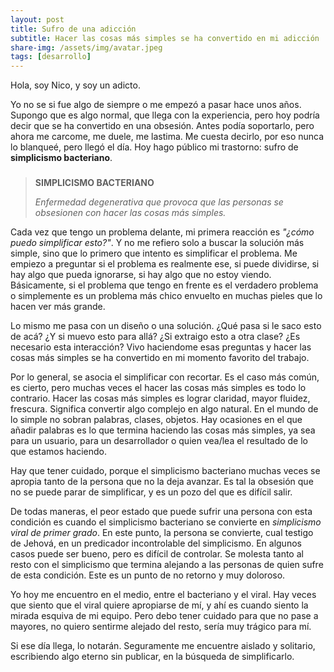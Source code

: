 ```yaml
---
layout: post
title: Sufro de una adicción
subtitle: Hacer las cosas más simples se ha convertido en mi adicción
share-img: /assets/img/avatar.jpeg
tags: [desarrollo]
---
```




Hola, soy Nico, y soy un adicto.


Yo no se si fue algo de siempre o me empezó a pasar hace unos años. Supongo que es algo normal, que llega con la experiencia, pero hoy podría decir que se ha convertido en una obsesión. Antes podía soportarlo, pero ahora me carcome, me duele, me lastima. Me cuesta decirlo, por eso nunca lo blanqueé, pero llegó el día. Hoy hago público mi trastorno: sufro de **simplicismo bacteriano**.

### 
> **SIMPLICISMO BACTERIANO**
> 
> _Enfermedad degenerativa que provoca que las personas se obsesionen con hacer las cosas más simples._ 
  
Cada vez que tengo un problema delante, mi primera reacción es _"¿cómo puedo simplificar esto?"_. Y no me refiero solo a buscar la solución más simple, sino que lo primero que intento es simplificar el problema. Me empiezo a preguntar si el problema es realmente ese, si puede dividirse, si hay algo que pueda ignorarse, si hay algo que no estoy viendo. Básicamente, si el problema que tengo en frente es el verdadero problema o simplemente es un problema más chico envuelto en muchas pieles que lo hacen ver más grande.

Lo mismo me pasa con un diseño o una solución. ¿Qué pasa si le saco esto de acá? ¿Y si muevo esto para allá? ¿Si extraigo esto a otra clase? ¿Es necesario esta interacción?
Vivo haciendome esas preguntas y hacer las cosas más simples se ha convertido en mi momento favorito del trabajo. 

Por lo general, se asocia el simplificar con recortar. Es el caso más común, es cierto, pero muchas veces el hacer las cosas más simples es todo lo contrario. Hacer las cosas más simples es lograr claridad, mayor fluidez, frescura. Significa convertir algo complejo en algo natural. En el mundo de lo simple no sobran palabras, clases, objetos. Hay ocasiones en el que añadir palabras es lo que termina haciendo las cosas más simples, ya sea para un usuario, para un desarrollador o quien vea/lea el resultado de lo que estamos haciendo.

Hay que tener cuidado, porque el simplicismo bacteriano muchas veces se apropia tanto de la persona que no la deja avanzar. Es tal la obsesión que no se puede parar de simplificar, y es un pozo del que es difícil salir.

De todas maneras, el peor estado que puede sufrir una persona con esta condición es cuando el simplicismo bacteriano se convierte en _simplicismo viral de primer grado_. En este punto, la persona se convierte, cual testigo de Jehová, en un predicador incontrolable del simplicismo. En algunos casos puede ser bueno, pero es difícil de controlar. Se molesta tanto al resto con el simplicismo que termina alejando a las personas de quien sufre de esta condición. Este es un punto de no retorno y muy doloroso.

Yo hoy me encuentro en el medio, entre el bacteriano y el viral. Hay veces que siento que el viral quiere apropiarse de mí, y ahí es cuando siento la mirada esquiva de mi equipo. Pero debo tener cuidado para que no pase a mayores, no quiero sentirme alejado del resto, sería muy trágico para mí.

Si ese día llega, lo notarán. Seguramente me encuentre aislado y solitario, escribiendo algo eterno sin publicar, en la búsqueda de simplificarlo.
